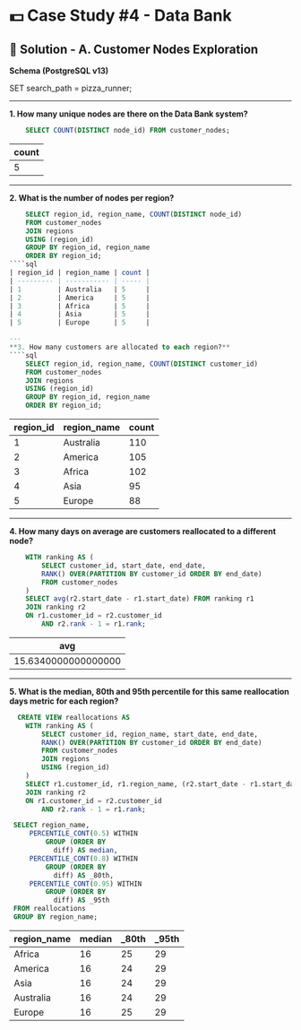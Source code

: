 # 💵 Case Study #4 - Data Bank

## 🏦 Solution - A. Customer Nodes Exploration

**Schema (PostgreSQL v13)**

SET search_path = pizza_runner;



---
**1. How many unique nodes are there on the Data Bank system?**
````sql
    SELECT COUNT(DISTINCT node_id) FROM customer_nodes;
````
| count |
| ----- |
| 5     |

---
**2. What is the number of nodes per region?**
````sql
    SELECT region_id, region_name, COUNT(DISTINCT node_id) 
    FROM customer_nodes
    JOIN regions
    USING (region_id)
    GROUP BY region_id, region_name
    ORDER BY region_id;
````sql
| region_id | region_name | count |
| --------- | ----------- | ----- |
| 1         | Australia   | 5     |
| 2         | America     | 5     |
| 3         | Africa      | 5     |
| 4         | Asia        | 5     |
| 5         | Europe      | 5     |

---
**3. How many customers are allocated to each region?**
````sql
    SELECT region_id, region_name, COUNT(DISTINCT customer_id) 
    FROM customer_nodes
    JOIN regions
    USING (region_id)
    GROUP BY region_id, region_name
    ORDER BY region_id;
````
| region_id | region_name | count |
| --------- | ----------- | ----- |
| 1         | Australia   | 110   |
| 2         | America     | 105   |
| 3         | Africa      | 102   |
| 4         | Asia        | 95    |
| 5         | Europe      | 88    |

---
**4. How many days on average are customers reallocated to a different node?**
````sql
    WITH ranking AS (
        SELECT customer_id, start_date, end_date, 
        RANK() OVER(PARTITION BY customer_id ORDER BY end_date) 
        FROM customer_nodes
    )
    SELECT avg(r2.start_date - r1.start_date) FROM ranking r1
    JOIN ranking r2
    ON r1.customer_id = r2.customer_id
        AND r2.rank - 1 = r1.rank;
````
| avg                 |
| ------------------- |
| 15.6340000000000000 |




---
**5. What is the median, 80th and 95th percentile for this same reallocation days metric for each region?**
````sql
  CREATE VIEW reallocations AS
    WITH ranking AS (
        SELECT customer_id, region_name, start_date, end_date, 
        RANK() OVER(PARTITION BY customer_id ORDER BY end_date) 
        FROM customer_nodes
        JOIN regions
        USING (region_id)
    )
    SELECT r1.customer_id, r1.region_name, (r2.start_date - r1.start_date) AS diff FROM ranking r1
    JOIN ranking r2
    ON r1.customer_id = r2.customer_id
        AND r2.rank - 1 = r1.rank;
   ````
   ````sql
    SELECT region_name,
        PERCENTILE_CONT(0.5) WITHIN
            GROUP (ORDER BY
              diff) AS median,
        PERCENTILE_CONT(0.8) WITHIN
            GROUP (ORDER BY
              diff) AS _80th,
        PERCENTILE_CONT(0.95) WITHIN
            GROUP (ORDER BY
              diff) AS _95th
    FROM reallocations
    GROUP BY region_name;
````
| region_name | median | _80th | _95th |
| ----------- | ------ | ----- | ----- |
| Africa      | 16     | 25    | 29    |
| America     | 16     | 24    | 29    |
| Asia        | 16     | 24    | 29    |
| Australia   | 16     | 24    | 29    |
| Europe      | 16     | 25    | 29    |
